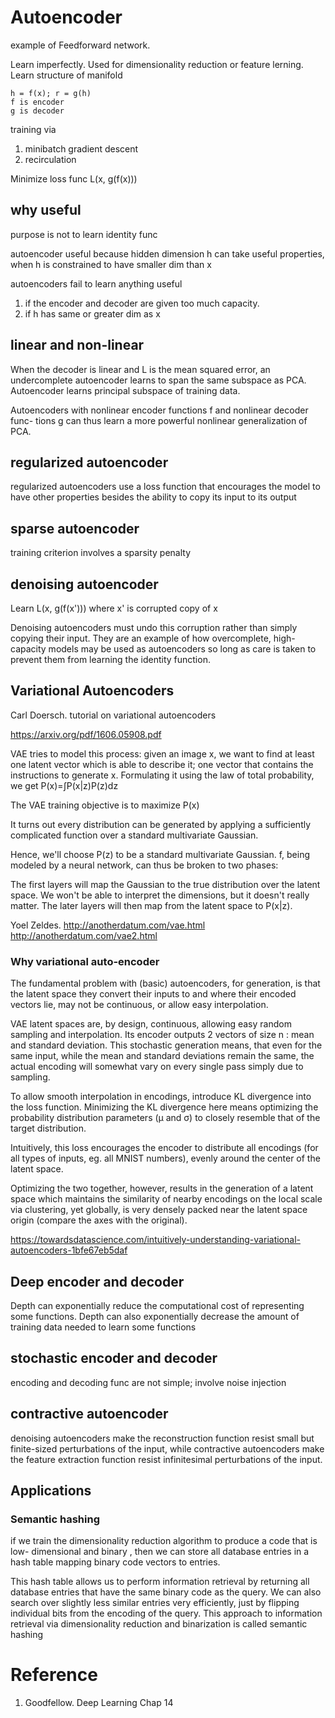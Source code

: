 
# Autoencoder

example of Feedforward network. 

Learn imperfectly.  Used for dimensionality reduction or feature lerning. Learn structure of manifold

```
h = f(x); r = g(h)
f is encoder
g is decoder
```

training via
1. minibatch gradient descent
2. recirculation

Minimize loss func L(x, g(f(x)))

## why useful

purpose is not to learn identity func

autoencoder useful because hidden dimension h can take useful properties, when h is constrained to have smaller dim than x

autoencoders fail to learn anything useful 
1. if the encoder and decoder are given too much capacity.
2. if h has same or greater dim as x

## linear and non-linear

When the decoder is linear and L is the mean squared error, an undercomplete
autoencoder learns to span the same subspace as PCA.  Autoencoder learns principal subspace of training data.

Autoencoders with nonlinear encoder functions f and nonlinear decoder func-
tions g can thus learn a more powerful nonlinear generalization of PCA.

## regularized autoencoder

regularized autoencoders use a loss function that encourages the model to have other properties besides the ability to copy its input to its output

## sparse autoencoder

training criterion involves a sparsity penalty

## denoising autoencoder

Learn L(x, g(f(x'))) where x' is corrupted copy of x

Denoising autoencoders must undo this corruption rather than simply copying their input.  They are an example of how overcomplete, high-capacity models may be used as autoencoders so long as care is taken to prevent them from learning the identity function.

## Variational Autoencoders

Carl Doersch.  tutorial on variational autoencoders

https://arxiv.org/pdf/1606.05908.pdf

VAE tries to model this process: given an image x, we want to find at least one latent vector which is able to describe it; one vector that contains the instructions to generate x. Formulating it using the law of total probability, we get P(x)=∫P(x|z)P(z)dz

The VAE training objective is to maximize P(x)

It turns out every distribution can be generated by applying a sufficiently complicated function over a standard multivariate Gaussian.

Hence, we'll choose P(z) to be a standard multivariate Gaussian. f, being modeled by a neural network, can thus be broken to two phases:

The first layers will map the Gaussian to the true distribution over the latent space. We won't be able to interpret the dimensions, but it doesn't really matter.  The later layers will then map from the latent space to P(x|z).

Yoel Zeldes. http://anotherdatum.com/vae.html
http://anotherdatum.com/vae2.html

### Why variational auto-encoder

The fundamental problem with (basic) autoencoders, for generation, is that the latent space they convert their inputs to and where their encoded vectors lie, may not be continuous, or allow easy interpolation.

VAE latent spaces are, by design, continuous, allowing easy random sampling and interpolation.  Its encoder outputs 2 vectors of size n : mean and standard deviation.  This stochastic generation means, that even for the same input, while the mean and standard deviations remain the same, the actual encoding will somewhat vary on every single pass simply due to sampling.  

To allow smooth interpolation in encodings, introduce KL divergence into the loss function.   Minimizing the KL divergence here means optimizing the probability distribution parameters (μ and σ) to closely resemble that of the target distribution.

Intuitively, this loss encourages the encoder to distribute all encodings (for all types of inputs, eg. all MNIST numbers), evenly around the center of the latent space. 

Optimizing the two together, however, results in the generation of a latent space which maintains the similarity of nearby encodings on the local scale via clustering, yet globally, is very densely packed near the latent space origin (compare the axes with the original).


https://towardsdatascience.com/intuitively-understanding-variational-autoencoders-1bfe67eb5daf

## Deep encoder and decoder

Depth can exponentially reduce the computational cost of representing some
functions. Depth can also exponentially decrease the amount of training data
needed to learn some functions

## stochastic encoder and decoder

encoding and decoding func are not simple; involve noise injection

## contractive autoencoder

denoising autoencoders make the reconstruction function resist small but finite-sized perturbations of the input, while contractive autoencoders make the feature extraction function resist infinitesimal perturbations of the input.

## Applications

### Semantic hashing

if we train the dimensionality reduction algorithm to produce a code that is low- dimensional and binary , then we can store all database entries in a hash table mapping binary code vectors to entries.

This hash table allows us to perform information retrieval by returning all database entries that have the same binary code as the query. We can also search over slightly less similar entries very efficiently, just by flipping individual bits from the encoding of the query. This approach to information retrieval via dimensionality reduction and binarization is called semantic hashing

# Reference

1. Goodfellow.  Deep Learning Chap 14
